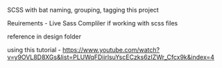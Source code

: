 SCSS with bat naming, grouping, tagging
this project

Reuirements - Live Sass Compliler if working with scss files

reference in design folder

using this tutorial - https://www.youtube.com/watch?v=y9OVL8D8XGs&list=PLUWqFDiirlsuYscECzks6zIZWr_Cfcx9k&index=4
